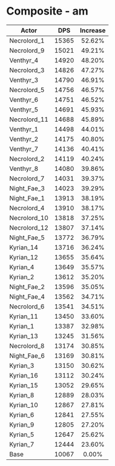 # Composite - am
| Actor | DPS | Increase |
|---|:---:|:---:|
|Necrolord_1|15365|52.62%|
|Necrolord_9|15021|49.21%|
|Venthyr_4|14920|48.20%|
|Necrolord_3|14826|47.27%|
|Venthyr_3|14790|46.91%|
|Necrolord_5|14756|46.57%|
|Venthyr_6|14751|46.52%|
|Venthyr_5|14691|45.93%|
|Necrolord_11|14688|45.89%|
|Venthyr_1|14498|44.01%|
|Venthyr_2|14175|40.80%|
|Venthyr_7|14136|40.41%|
|Necrolord_2|14119|40.24%|
|Venthyr_8|14080|39.86%|
|Necrolord_7|14031|39.37%|
|Night_Fae_3|14023|39.29%|
|Night_Fae_1|13913|38.19%|
|Necrolord_4|13910|38.17%|
|Necrolord_10|13818|37.25%|
|Necrolord_12|13807|37.14%|
|Night_Fae_5|13772|36.79%|
|Kyrian_14|13716|36.24%|
|Kyrian_12|13655|35.64%|
|Kyrian_4|13649|35.57%|
|Kyrian_2|13612|35.20%|
|Night_Fae_2|13596|35.05%|
|Night_Fae_4|13562|34.71%|
|Necrolord_6|13541|34.51%|
|Kyrian_11|13450|33.60%|
|Kyrian_1|13387|32.98%|
|Kyrian_13|13245|31.56%|
|Necrolord_8|13174|30.85%|
|Night_Fae_6|13169|30.81%|
|Kyrian_3|13150|30.62%|
|Kyrian_16|13112|30.24%|
|Kyrian_15|13052|29.65%|
|Kyrian_8|12889|28.03%|
|Kyrian_10|12867|27.81%|
|Kyrian_6|12841|27.55%|
|Kyrian_9|12805|27.20%|
|Kyrian_5|12647|25.62%|
|Kyrian_7|12444|23.60%|
|Base|10067|0.00%|

